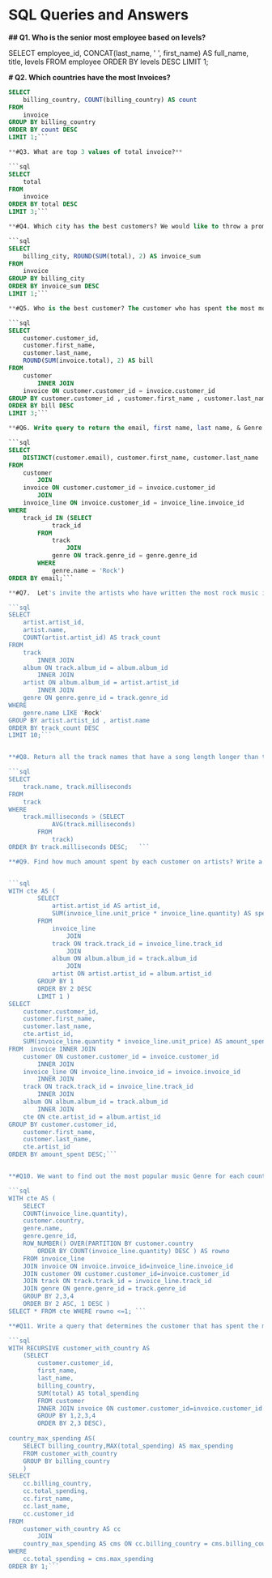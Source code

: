 # SQL Queries and Answers

**## Q1. Who is the senior most employee based on levels?**


SELECT 
    employee_id,
    CONCAT(last_name, ' ', first_name) AS full_name,
    title,
    levels
FROM
    employee
ORDER BY levels DESC
LIMIT 1;

**# Q2. Which countries have the most Invoices?**

```sql
SELECT 
    billing_country, COUNT(billing_country) AS count
FROM
    invoice
GROUP BY billing_country
ORDER BY count DESC
LIMIT 1;```

**#Q3. What are top 3 values of total invoice?**

```sql
SELECT 
    total
FROM
    invoice
ORDER BY total DESC
LIMIT 3;```

**#Q4. Which city has the best customers? We would like to throw a promotional Music Festival in the city we made the most money. Write a query that returns one city that has the highest sum of invoice totals. Return both the city name & sum of all invoice totals.**

```sql
SELECT 
    billing_city, ROUND(SUM(total), 2) AS invoice_sum
FROM
    invoice
GROUP BY billing_city
ORDER BY invoice_sum DESC
LIMIT 1;```

**#Q5. Who is the best customer? The customer who has spent the most money will be declared the best customer. Write a query that returns 3 person who have spent the most money.**

```sql
SELECT 
    customer.customer_id,
    customer.first_name,
    customer.last_name,
    ROUND(SUM(invoice.total), 2) AS bill
FROM
    customer
        INNER JOIN
    invoice ON customer.customer_id = invoice.customer_id
GROUP BY customer.customer_id , customer.first_name , customer.last_name
ORDER BY bill DESC
LIMIT 3;```

**#Q6. Write query to return the email, first name, last name, & Genre of all Rock Music listeners. Return your list ordered alphabetically by email starting with A.**

```sql
SELECT 
	DISTINCT(customer.email), customer.first_name, customer.last_name
FROM
    customer
        JOIN
    invoice ON customer.customer_id = invoice.customer_id
        JOIN
    invoice_line ON invoice.customer_id = invoice_line.invoice_id
WHERE
    track_id IN (SELECT 
            track_id
        FROM
            track
                JOIN
            genre ON track.genre_id = genre.genre_id
        WHERE
            genre.name = 'Rock')
ORDER BY email;```

**#Q7.  Let's invite the artists who have written the most rock music in our dataset. Write a query that returns the Artist name and total track count of the top 10 rock bands.**

```sql
SELECT 
    artist.artist_id,
    artist.name,
    COUNT(artist.artist_id) AS track_count
FROM
    track
        INNER JOIN
    album ON track.album_id = album.album_id
        INNER JOIN
    artist ON album.album_id = artist.artist_id
        INNER JOIN
    genre ON genre.genre_id = track.genre_id
WHERE
    genre.name LIKE 'Rock'
GROUP BY artist.artist_id , artist.name
ORDER BY track_count DESC
LIMIT 10;```


**#Q8. Return all the track names that have a song length longer than the average song length. Return the Name and Milliseconds for each track. Order by the song length with the longest songs listed first.**

```sql
SELECT 
    track.name, track.milliseconds
FROM
    track
WHERE
    track.milliseconds > (SELECT 
            AVG(track.milliseconds)
        FROM
            track)
ORDER BY track.milliseconds DESC;   ```

**#Q9. Find how much amount spent by each customer on artists? Write a query to return customer name, artist name and total spent.**


```sql
WITH cte AS (
		SELECT 
			artist.artist_id AS artist_id,
			SUM(invoice_line.unit_price * invoice_line.quantity) AS spent
		FROM
			invoice_line
				JOIN
			track ON track.track_id = invoice_line.track_id
				JOIN
			album ON album.album_id = track.album_id
				JOIN
			artist ON artist.artist_id = album.artist_id
		GROUP BY 1
		ORDER BY 2 DESC
		LIMIT 1 )
SELECT 
    customer.customer_id,
    customer.first_name,
    customer.last_name,
    cte.artist_id,
    SUM(invoice_line.quantity * invoice_line.unit_price) AS amount_spent
FROM  invoice INNER JOIN
    customer ON customer.customer_id = invoice.customer_id
        INNER JOIN
    invoice_line ON invoice_line.invoice_id = invoice.invoice_id
        INNER JOIN
    track ON track.track_id = invoice_line.track_id
        INNER JOIN
    album ON album.album_id = track.album_id
        INNER JOIN
    cte ON cte.artist_id = album.artist_id
GROUP BY customer.customer_id,
    customer.first_name,
    customer.last_name,
    cte.artist_id
ORDER BY amount_spent DESC;```


**#Q10. We want to find out the most popular music Genre for each country. We determine the most popular genre as the genre with the highest amount of purchases. Write a query that returns each country along with the top Genre. For countries where the maximum number of purchases is shared return all Genres.**

```sql
WITH cte AS (
	SELECT 
    COUNT(invoice_line.quantity), 
    customer.country, 
    genre.name, 
    genre.genre_id,
	ROW_NUMBER() OVER(PARTITION BY customer.country 
		ORDER BY COUNT(invoice_line.quantity) DESC ) AS rowno
	FROM invoice_line
	JOIN invoice ON invoice.invoice_id=invoice_line.invoice_id
	JOIN customer ON customer.customer_id=invoice.customer_id
	JOIN track ON track.track_id = invoice_line.track_id
	JOIN genre ON genre.genre_id = track.genre_id
	GROUP BY 2,3,4
	ORDER BY 2 ASC, 1 DESC )
SELECT * FROM cte WHERE rowno <=1; ```

**#Q11. Write a query that determines the customer that has spent the most on music for each country. Write a query that returns the country along with the top customer and how much they spent. For countries where the top amount spent is shared, provide all customers who spent this amount.**

```sql
WITH RECURSIVE customer_with_country AS
	(SELECT
		customer.customer_id,
        first_name,
        last_name,
		billing_country,
        SUM(total) AS total_spending
		FROM customer 
        INNER JOIN invoice ON customer.customer_id=invoice.customer_id
        GROUP BY 1,2,3,4
        ORDER BY 2,3 DESC),
        
country_max_spending AS(
	SELECT billing_country,MAX(total_spending) AS max_spending
    FROM customer_with_country
    GROUP BY billing_country
    )
SELECT 
    cc.billing_country,
    cc.total_spending,
    cc.first_name,
    cc.last_name,
    cc.customer_id
FROM
    customer_with_country AS cc
        JOIN
    country_max_spending AS cms ON cc.billing_country = cms.billing_country
WHERE
    cc.total_spending = cms.max_spending
ORDER BY 1;```

